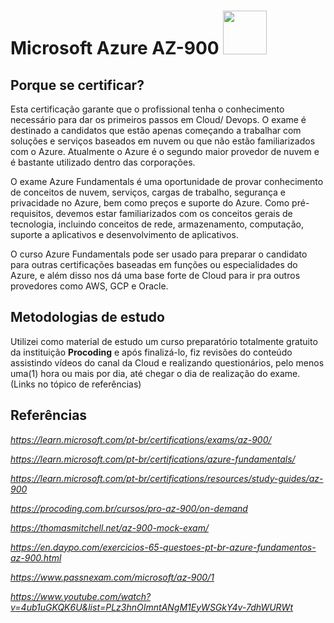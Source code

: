 # Microsoft Azure AZ-900 <image src="https://user-images.githubusercontent.com/12403699/229609119-c44a8400-840a-40aa-bfb0-0574662571ad.png" width="70" height="70">

## Porque se certificar?

Esta certificação garante que o profissional tenha o conhecimento necessário para dar os primeiros passos em Cloud/ Devops. O exame é destinado a candidatos que estão apenas começando a trabalhar com soluções e serviços baseados em nuvem ou que não estão familiarizados com o Azure. Atualmente o Azure é o segundo maior provedor de nuvem e é bastante utilizado dentro das corporações.

O exame Azure Fundamentals é uma oportunidade de provar conhecimento de conceitos de nuvem, serviços, cargas de trabalho, segurança e privacidade no Azure, bem como preços e suporte do Azure. Como pré-requisitos, devemos estar familiarizados com os conceitos gerais de tecnologia, incluindo conceitos de rede, armazenamento, computação, suporte a aplicativos e desenvolvimento de aplicativos.

O curso Azure Fundamentals pode ser usado para preparar o candidato para outras certificações baseadas em funções ou especialidades do Azure, e além disso nos dá uma base forte de Cloud para ir pra outros provedores como AWS, GCP e Oracle.

## Metodologias de estudo

Utilizei como material de estudo um curso preparatório totalmente gratuito da instituição **Procoding** e após finalizá-lo, fiz revisões do conteúdo assistindo vídeos do canal da Cloud e realizando questionários, pelo menos uma(1) hora ou mais por dia, até chegar o dia de realização do exame. (Links no tópico de referências)

## Referências

*https://learn.microsoft.com/pt-br/certifications/exams/az-900/*

*https://learn.microsoft.com/pt-br/certifications/azure-fundamentals/*

*https://learn.microsoft.com/pt-br/certifications/resources/study-guides/az-900*

*https://procoding.com.br/cursos/pro-az-900/on-demand*

*https://thomasmitchell.net/az-900-mock-exam/*

*https://en.daypo.com/exercicios-65-questoes-pt-br-azure-fundamentos-az-900.html*

*https://www.passnexam.com/microsoft/az-900/1*

*https://www.youtube.com/watch?v=4ub1uGKQK6U&list=PLz3hnOImntANgM1EyWSGkY4v-7dhWURWt*
